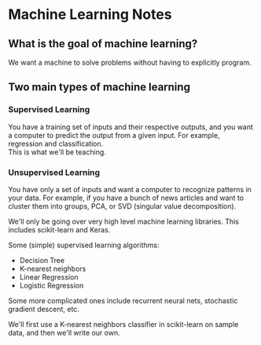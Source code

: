 # Machine Learning Notes

## What is the goal of machine learning?  
We want a machine to solve problems without having to explicitly program.

## Two main types of machine learning
### Supervised Learning

You have a training set of inputs and their respective outputs, and you want a computer to predict the output from a given input. For example, regression and classification.   
This is what we'll be teaching.

### Unsupervised Learning

You have only a set of inputs and want a computer to recognize patterns in your data. For example, if you have a bunch of news articles and want to cluster them into groups, PCA, or SVD (singular value decomposition).

We'll only be going over very high level machine learning libraries. This includes scikit-learn and Keras.

Some (simple) supervised learning algorithms:
* Decision Tree
* K-nearest neighbors
* Linear Regression
* Logistic Regression

Some more complicated ones include recurrent neural nets, stochastic gradient descent, etc.

We'll first use a K-nearest neighbors classifier in scikit-learn on sample data, and then we'll write our own.
